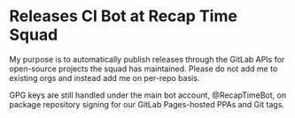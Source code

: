 # Releases CI Bot at Recap Time Squad

My purpose is to automatically publish releases through the GitLab APIs for open-source projects the squad has maintained. Please do not add me to existing orgs and instead add me on per-repo basis.

GPG keys are still handled under the main bot account, @RecapTimeBot, on package repository signing for our GitLab Pages-hosted PPAs and Git tags.
